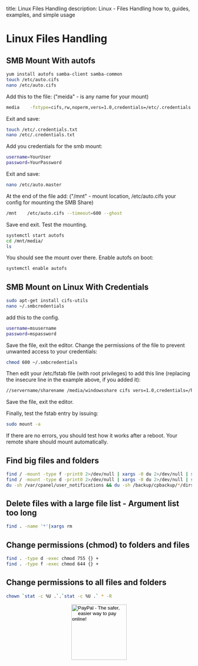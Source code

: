 title: Linux Files Handling
description: Linux - Files Handling how to, guides, examples, and simple usage

# Linux Files Handling

## SMB Mount With autofs

```bash
yum install autofs samba-client samba-common
touch /etc/auto.cifs
nano /etc/auto.cifs
```

Add this to the file: ("meida" - is any name for your mount)

```bash
media    -fstype=cifs,rw,noperm,vers=1.0,credentials=/etc/.credentials.txt    ://oscar.3os.re/ActiveShare/Media
```

Exit and save:

```bash
touch /etc/.credentials.txt
nano /etc/.credentials.txt
```

Add you credentials for the smb mount:

```bash
username=YourUser
password=YourPassword
```

Exit and save:

```bash
nano /etc/auto.master
```

At the end of the file add: ("/mnt" - mount location, /etc/auto.cifs your config for mounting the SMB Share)

```bash
/mnt    /etc/auto.cifs --timeout=600 --ghost
```

Save end exit.
Test the mounting.

```bash
systemctl start autofs
cd /mnt/media/
ls
```

You should see the mount over there.
Enable autofs on boot:

```bash
systemctl enable autofs
```

## SMB Mount on Linux With Credentials

```bash
sudo apt-get install cifs-utils
nano ~/.smbcredentials
```

add this to the config.

```bash
username=msusername
password=mspassword
```

Save the file, exit the editor.
Change the permissions of the file to prevent unwanted access to your credentials:

```bash
chmod 600 ~/.smbcredentials
```

Then edit your /etc/fstab file (with root privileges) to add this line (replacing the insecure line in the example above, if you added it):

```bash
//servername/sharename /media/windowsshare cifs vers=1.0,credentials=/home/ubuntuusername/.smbcredentials,iocharset=utf8,sec=ntlm 0 0
```

Save the file, exit the editor.

Finally, test the fstab entry by issuing:

```bash
sudo mount -a
```

If there are no errors, you should test how it works after a reboot. Your remote share should mount automatically.

## Find big files and folders

```bash
find / -mount -type f -print0 2>/dev/null | xargs -0 du 2>/dev/null | sort -n | tail -40 | cut -f2 | xargs -I{} du -sh 2>/dev/null {} | uniq; printf '+%.0s' {1..100}; echo; \
find / -mount -type d -print0 2>/dev/null | xargs -0 du 2>/dev/null | sort -n | tail -40 | cut -f2 | xargs -I{} du -sh 2>/dev/null {} | uniq; printf '+%.0s' {1..100}; echo; \
du -sh /var/cpanel/user_notifications && du -sh /backup/cpbackup/*/dirs/_var_cpanel/user_notifications
```

## Delete files with a large file list - Argument list too long

```bash
find . -name '*'|xargs rm
```

## Change permissions (chmod) to folders and files

```bash
find . -type d -exec chmod 755 {} +
find . -type f -exec chmod 644 {} +
```

## Change permissions to all files and folders

```bash
chown `stat -c %U .`.`stat -c %U .` * -R
```

<!-- Donation Button -->
<form action="https://www.paypal.com/cgi-bin/webscr" method="post" target="_top" align="center"><input type="hidden" name="cmd" value="_s-xclick"><input type="hidden" name="hosted_button_id" value="Q94AU5RUD4X6A"><input type="image" src="https://raw.githubusercontent.com/fire1ce/3os.org/gh-pages/assets/images/beerDonation.png" width="150px" border="0" name="submit" alt="PayPal - The safer, easier way to pay online!"></form>
<!-- Donation Button -->
